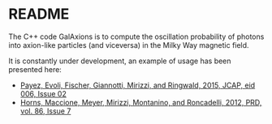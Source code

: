 # README #

The C++ code GalAxions is to compute the oscillation probability of photons into axion-like particles (and viceversa) in the Milky Way magnetic field.

It is constantly under development, an example of usage has been presented here:

- [Payez, Evoli, Fischer, Giannotti, Mirizzi, and Ringwald, 2015, JCAP, eid 006, Issue 02](http://adsabs.harvard.edu/abs/2015JCAP...02..006P)
- [Horns, Maccione, Meyer, Mirizzi, Montanino, and Roncadelli, 2012, PRD, vol. 86, Issue 7](http://adsabs.harvard.edu/cgi-bin/bib_query?arXiv:1207.0776)
